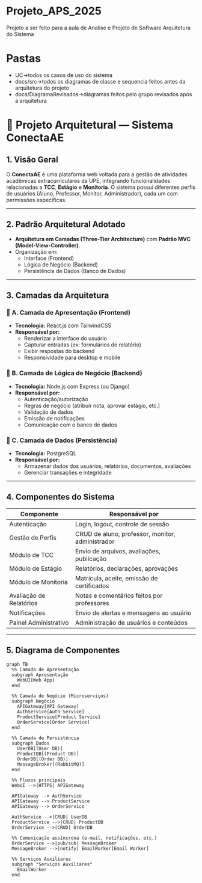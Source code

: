 # Projeto_APS_2025
Projeto  a ser feito para a aula de Analise e Projeto de Software
Arquitetura do Sistema
# Pastas
- UC->todos os casos de uso do sistema
- docs/src->todos os diagramas de classe e sequencia feitos antes da arquitetura do projeto
- docs/DiagramaRevisados->diagramas feitos pelo grupo revisados após a arquitetura 
# 📐 Projeto Arquitetural — Sistema ConectaAE

## 1. Visão Geral
O **ConectaAE** é uma plataforma web voltada para a gestão de atividades acadêmicas extracurriculares da UPE, integrando funcionalidades relacionadas a **TCC**, **Estágio** e **Monitoria**. O sistema possui diferentes perfis de usuários (Aluno, Professor, Monitor, Administrador), cada um com permissões específicas.

---

## 2. Padrão Arquitetural Adotado
- **Arquitetura em Camadas (Three-Tier Architecture)** com **Padrão MVC (Model-View-Controller)**.
- Organização em:
  - Interface (Frontend)
  - Lógica de Negócio (Backend)
  - Persistência de Dados (Banco de Dados)

---

## 3. Camadas da Arquitetura

### 🎨 A. Camada de Apresentação (Frontend)
- **Tecnologia:** React.js com TailwindCSS
- **Responsável por:**
  - Renderizar a interface do usuário
  - Capturar entradas (ex: formulários de relatório)
  - Exibir respostas do backend
  - Responsividade para desktop e mobile

### 🧠 B. Camada de Lógica de Negócio (Backend)
- **Tecnologia:** Node.js com Express (ou Django)
- **Responsável por:**
  - Autenticação/autorização
  - Regras de negócio (atribuir nota, aprovar estágio, etc.)
  - Validação de dados
  - Emissão de notificações
  - Comunicação com o banco de dados

### 💾 C. Camada de Dados (Persistência)
- **Tecnologia:** PostgreSQL
- **Responsável por:**
  - Armazenar dados dos usuários, relatórios, documentos, avaliações
  - Gerenciar transações e integridade

---

## 4. Componentes do Sistema

| Componente                | Responsável por                                                  |
|---------------------------|------------------------------------------------------------------|
| Autenticação              | Login, logout, controle de sessão                               |
| Gestão de Perfis          | CRUD de aluno, professor, monitor, administrador                |
| Módulo de TCC             | Envio de arquivos, avaliações, publicação                       |
| Módulo de Estágio         | Relatórios, declarações, aprovações                             |
| Módulo de Monitoria       | Matrícula, aceite, emissão de certificados                      |
| Avaliação de Relatórios   | Notas e comentários feitos por professores                      |
| Notificações              | Envio de alertas e mensagens ao usuário                         |
| Painel Administrativo     | Administração de usuários e conteúdos                           |

---

## 5. Diagrama de Componentes

```mermaid
graph TB
  %% Camada de Apresentação
  subgraph Apresentação
    WebUI[Web App]
  end

  %% Camada de Negócio (Microserviços)
  subgraph Negócio
    APIGateway[API Gateway]
    AuthService[Auth Service]
    ProductService[Product Service]
    OrderService[Order Service]
  end

  %% Camada de Persistência
  subgraph Dados
    UserDB[(User DB)]
    ProductDB[(Product DB)]
    OrderDB[(Order DB)]
    MessageBroker[(RabbitMQ)]
  end

  %% Fluxos principais
  WebUI -->|HTTPS| APIGateway

  APIGateway --> AuthService
  APIGateway --> ProductService
  APIGateway --> OrderService

  AuthService -->|CRUD| UserDB
  ProductService -->|CRUD| ProductDB
  OrderService -->|CRUD| OrderDB

  %% Comunicação assíncrona (e-mail, notificações, etc.)
  OrderService -->|pub/sub| MessageBroker
  MessageBroker -->|notify| EmailWorker[Email Worker]

  %% Serviços Auxiliares
  subgraph "Serviços Auxiliares"
    EmailWorker
  end
